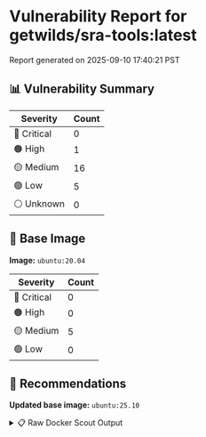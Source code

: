 # Vulnerability Report for getwilds/sra-tools:latest

Report generated on 2025-09-10 17:40:21 PST

## 📊 Vulnerability Summary

| Severity | Count |
|----------|-------|
| 🔴 Critical | 0 |
| 🟠 High | 1 |
| 🟡 Medium | 16 |
| 🟢 Low | 5 |
| ⚪ Unknown | 0 |

## 🐳 Base Image

**Image:** `ubuntu:20.04`

| Severity | Count |
|----------|-------|
| 🔴 Critical | 0 |
| 🟠 High | 0 |
| 🟡 Medium | 5 |
| 🟢 Low | 0 |

## 🔄 Recommendations

**Updated base image:** `ubuntu:25.10`

<details>
<summary>📋 Raw Docker Scout Output</summary>

```text
Target             │  getwilds/sra-tools:latest  │    0C     1H    16M     5L   
    digest           │  23751f1a94fa                       │                              
  Base image         │  ubuntu:20.04                       │    0C     0H     5M     0L   
  Updated base image │  ubuntu:25.10                       │    0C     0H     0M     0L   
                     │                                     │                  -5          

What's next:
    View vulnerabilities → docker scout cves getwilds/sra-tools:latest
    View base image update recommendations → docker scout recommendations getwilds/sra-tools:latest
    Include policy results in your quickview by supplying an organization → docker scout quickview getwilds/sra-tools:latest --org <organization>
```
</details>
